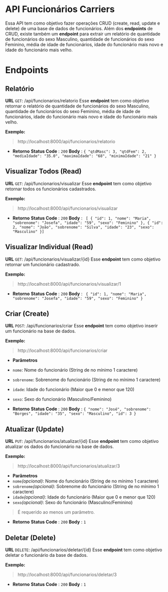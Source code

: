 # API Funcionários Carriers

Essa API tem como objetivo fazer operações CRUD (create, read, update e delete) de uma base de dados de funcionários.
Além dos **endpoints** de CRUD, existe também um **endpoint** para extrair um relatório de quantidade de funcionários do sexo Masculino, quantidade de funcionários do sexo Feminino, média de idade de funcionários, idade do funcionário mais novo e idade do funcionário mais velho.


# Endpoints
## Relatório
**URL**
`GET`: /api/funcionarios/relatorio
Esse **endpoint** tem como objetivo retornar o relatório de quantidade de funcionários do sexo Masculino, quantidade de funcionários do sexo Feminino, média de idade de funcionários, idade do funcionário mais novo e idade do funcionário mais velho.

**Exemplo:** 

>http://localhost:8000/api/funcionarios/relatorio

* **Retorno**
**Status Code** : `200`
**Body** :
  `{
     "qtdMasc": 3,
     "qtdFem": 2,
     "mediaIdade": "35.0",
     "maximaIdade": "68",
     "minimaIdade": "21"
 }`
 

## Visualizar Todos (Read)
**URL**
`GET`: /api/funcionarios/visualizar
Esse **endpoint** tem como objetivo retornar todos os funcionários cadastrados.

**Exemplo:** 

>http://localhost:8000/api/funcionarios/visualizar

* **Retorno**
**Status Code** : `200`
**Body** :
    ` [
    {
        "id": 1,
        "nome": "Maria",
        "sobrenome": "Josefa",
        "idade": "59",
        "sexo": "Feminino"
    },
    {
        "id": 2,
        "nome": "João",
        "sobrenome": "Silva",
        "idade": "23",
        "sexo": "Masculino"
    }]`


## Visualizar Individual (Read)
**URL**
`GET`:  /api/funcionarios/visualizar/{id}
Esse **endpoint** tem como objetivo retornar um funcionário cadastrado.

**Exemplo:** 

>http://localhost:8000/api/funcionarios/visualizar/1

* **Retorno**
**Status Code** : `200`
**Body** :
    ` {
    "id": 1,
    "nome": "Maria",
    "sobrenome": "Josefa",
    "idade": "59",
    "sexo": "Feminino" }`

## Criar (Create)
**URL**
`POST`: /api/funcionarios/criar
Esse **endpoint** tem como objetivo inserir um funcionário na base de dados.

**Exemplo:** 

>http://localhost:8000/api/funcionarios/criar
* **Parâmetros**
* `nome`: Nome do funcionário (String de no mínimo 1 caractere)
* `sobrenome`: Sobrenome do funcionário (String de no mínimo 1 caractere)
* `idade`: Idade do funcionário (Maior que 0 e menor que 120)
* `sexo`: Sexo do funcionário (Masculino/Feminino)

* **Retorno**
**Status Code** : `200`
**Body** :
    `{
    "nome": "José",
    "sobrenome": "Borges",
    "idade": "35",
    "sexo": "Masculino",
    "id": 3
}`

## Atualizar (Update)
**URL**
`PUT`: /api/funcionarios/atualizar/{id}
Esse **endpoint** tem como objetivo atualizar os dados do funcionário na base de dados.

**Exemplo:** 

>http://localhost:8000/api/funcionarios/atualizar/3
* **Parâmetros**
* `nome`*(opcional)*: Nome do funcionário (String de no mínimo 1 caractere)
* `sobrenome`*(opcional)*: Sobrenome do funcionário (String de no mínimo 1 caractere)
* `idade`*(opcional)*: Idade do funcionário (Maior que 0 e menor que 120)
* `sexo`*(opcional)*: Sexo do funcionário (Masculino/Feminino)

>É requerido ao menos um parâmetro.

* **Retorno**
**Status Code** : `200`
**Body** :
 `1`

## Deletar (Delete)
**URL**
`DELETE`: /api/funcionarios/deletar/{id}
Esse **endpoint** tem como objetivo deletar o funcionário da base de dados.

**Exemplo:** 

>http://localhost:8000/api/funcionarios/deletar/3

* **Retorno**
**Status Code** : `200`
**Body** :
 `1`